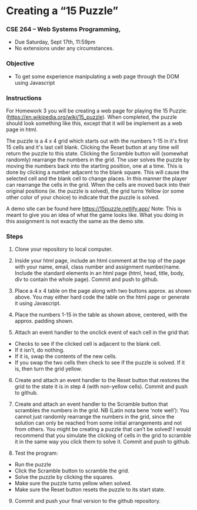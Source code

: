# Creating a “15 Puzzle”

### CSE 264 – Web Systems Programming,

- Due Saturday, Sept 17th, 11:59pm
- No extensions under any circumstances.

### Objective

- To get some experience manipulating a web page through the DOM using Javascript

### Instructions

For Homework 3 you will be creating a web page for playing the 15 Puzzle:
(https://en.wikipedia.org/wiki/15_puzzle). When completed, the puzzle should
look something like this, except that it will be implement as a web page in html.

The puzzle is a 4 x 4 grid which starts out with the numbers 1-15 in it's first 15
cells and it's last cell blank. Clicking the Reset button at any time will return the
puzzle to this state. Clicking the Scramble button will (somewhat randomly)
rearrange the numbers in the grid. The user solves the puzzle by moving the
numbers back into the starting position, one at a time. This is done by clicking a
number adjacent to the blank square. This will cause the selected cell and the
blank cell to change places. In this manner the player can rearrange the cells in
the grid. When the cells are moved back into their original positions (ie. the
puzzle is solved), the grid turns Yellow (or some other color of your choice) to
indicate that the puzzle is solved.

A demo site can be found here https://15puzzle.netlify.app/
Note: This is meant to give you an idea of what the game looks like. What you doing in this assignment is not exactly the same as the demo site.

### Steps

1. Clone your repository to local computer.

2. Inside your html page, include an html comment at the top of the page with your name, email, class number and assignment number/name. Include the standard elements in an html page (html, head, title, body, div to contain the whole page). Commit and push to github.

3. Place a 4 x 4 table on the page along with two buttons approx. as shown above. You may either hard code the table on the html page or generate it using Javascript.

4. Place the numbers 1-15 in the table as shown above, centered, with the approx. padding shown.

5. Attach an event handler to the onclick event of each cell in the grid that:

- Checks to see if the clicked cell is adjacent to the blank cell.
- If it isn’t, do nothing.
- If it is, swap the contents of the new cells.
- If you swap the two cells then check to see if the puzzle is solved. If
  it is, then turn the grid yellow.

6. Create and attach an event handler to the Reset button that restores the grid to the state it is in step 4 (with non-yellow cells). Commit and push to github.

7. Create and attach an event handler to the Scramble button that scrambles the numbers in the grid. NB (Latin nota bene ‘note well’): You cannot just randomly rearrange the numbers in the grid, since the solution can only be reached from some initial arrangements and not from others. You might be creating a puzzle that can’t be solved! I would recommend that you simulate the clicking of cells in the grid to scramble it in the same way you click them to solve it. Commit and push to github.

8. Test the program:

- Run the puzzle
- Click the Scramble button to scramble the grid.
- Solve the puzzle by clicking the squares.
- Make sure the puzzle turns yellow when solved.
- Make sure the Reset button resets the puzzle to its start state.

9. Commit and push your final version to the github repository.
